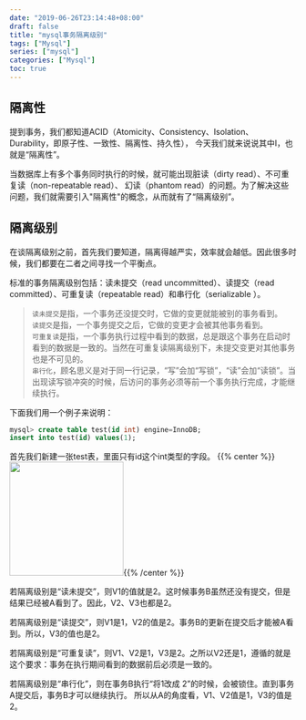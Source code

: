 ```yaml
---
date: "2019-06-26T23:14:48+08:00"
draft: false
title: "mysql事务隔离级别"
tags: ["Mysql"]
series: ["mysql"]
categories: ["Mysql"]
toc: true
---
```


## 隔离性
提到事务，我们都知道ACID（Atomicity、Consistency、Isolation、Durability，即原子性、一致性、隔离性、持久性），
今天我们就来说说其中I，也就是“隔离性”。

当数据库上有多个事务同时执行的时候，就可能出现脏读（dirty read）、不可重复读（non-repeatable read）、
幻读（phantom read）的问题。为了解决这些问题，我们就需要引入"隔离性"的概念，从而就有了“隔离级别”。

## 隔离级别
在谈隔离级别之前，首先我们要知道，隔离得越严实，效率就会越低。因此很多时候，我们都要在二者之间寻找一个平衡点。

标准的事务隔离级别包括：读未提交（read uncommitted）、读提交（read committed）、可重复读（repeatable read）和串行化（serializable ）。

>`读未提交`是指，一个事务还没提交时，它做的变更就能被别的事务看到。     
`读提交`是指，一个事务提交之后，它做的变更才会被其他事务看到。      
`可重复读`是指，一个事务执行过程中看到的数据，总是跟这个事务在启动时看到的数据是一致的。当然在可重复读隔离级别下，未提交变更对其他事务也是不可见的。      
`串行化`，顾名思义是对于同一行记录，“写”会加“写锁”，“读”会加“读锁”。当出现读写锁冲突的时候，后访问的事务必须等前一个事务执行完成，才能继续执行。

下面我们用一个例子来说明：
```sql
mysql> create table test(id int) engine=InnoDB;
insert into test(id) values(1);
```
首先我们新建一张test表，里面只有id这个int类型的字段。
{{% center %}}<img name="touchbar-config" src="/images/blog/2019-06/mysql_04.png" width='200px'/>{{% /center %}}

若隔离级别是“读未提交”，则V1的值就是2。这时候事务B虽然还没有提交，但是结果已经被A看到了。因此，V2、V3也都是2。 

若隔离级别是“读提交”，则V1是1，V2的值是2。事务B的更新在提交后才能被A看到。所以，V3的值也是2。 

若隔离级别是“可重复读”，则V1、V2是1，V3是2。之所以V2还是1，遵循的就是这个要求：事务在执行期间看到的数据前后必须是一致的。 

若隔离级别是“串行化”，则在事务B执行“将1改成 2”的时候，会被锁住。直到事务A提交后，事务B才可以继续执行。
所以从A的角度看，V1、V2值是1，V3的值是2。

